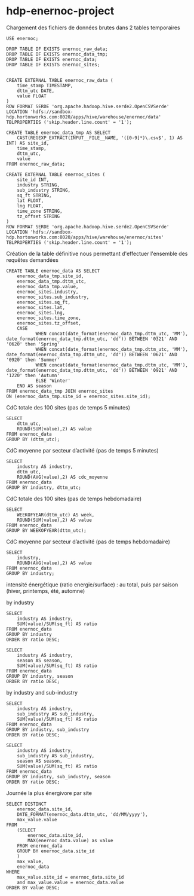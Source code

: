 # hdp-enernoc-project


Chargement des fichiers de données brutes dans 2 tables temporaires
```
USE enernoc;

DROP TABLE IF EXISTS enernoc_raw_data;
DROP TABLE IF EXISTS enernoc_data_tmp;
DROP TABLE IF EXISTS enernoc_data;
DROP TABLE IF EXISTS enernoc_sites;


CREATE EXTERNAL TABLE enernoc_raw_data (
    time_stamp TIMESTAMP,
    dttm_utc DATE,
    value FLOAT
)
ROW FORMAT SERDE 'org.apache.hadoop.hive.serde2.OpenCSVSerde'
LOCATION 'hdfs://sandbox-hdp.hortonworks.com:8020/apps/hive/warehouse/enernoc/data'
TBLPROPERTIES ('skip.header.line.count' = '1');

CREATE TABLE enernoc_data_tmp AS SELECT 
    CAST(REGEXP_EXTRACT(INPUT__FILE__NAME, '([0-9]*)\.csv$', 1) AS INT) AS site_id,
    time_stamp,
    dttm_utc,
    value
FROM enernoc_raw_data;

CREATE EXTERNAL TABLE enernoc_sites ( 
    site_id INT,
    industry STRING,
    sub_industry STRING,	
    sq_ft STRING,
    lat FLOAT,
    lng FLOAT,
    time_zone STRING,
    tz_offset STRING
)
ROW FORMAT SERDE 'org.apache.hadoop.hive.serde2.OpenCSVSerde'
LOCATION 'hdfs://sandbox-hdp.hortonworks.com:8020/apps/hive/warehouse/enernoc/sites'
TBLPROPERTIES ('skip.header.line.count' = '1');
```

Création de la table définitive nous permettant d'effectuer l'ensemble des requêtes demandées
```
CREATE TABLE enernoc_data AS SELECT
	enernoc_data_tmp.site_id,
	enernoc_data_tmp.dttm_utc,
	enernoc_data_tmp.value,
	enernoc_sites.industry,
	enernoc_sites.sub_industry,
	enernoc_sites.sq_ft,
	enernoc_sites.lat,
	enernoc_sites.lng,
	enernoc_sites.time_zone,
	enernoc_sites.tz_offset,
	CASE
           WHEN concat(date_format(enernoc_data_tmp.dttm_utc, 'MM'), date_format(enernoc_data_tmp.dttm_utc, 'dd')) BETWEEN '0321' AND '0620' then 'Spring'
           WHEN concat(date_format(enernoc_data_tmp.dttm_utc, 'MM'), date_format(enernoc_data_tmp.dttm_utc, 'dd')) BETWEEN '0621' AND '0920' then 'Summer'
           WHEN concat(date_format(enernoc_data_tmp.dttm_utc, 'MM'), date_format(enernoc_data_tmp.dttm_utc, 'dd')) BETWEEN '0921' AND '1220' then 'Autumn'
           ELSE 'Winter'
	END AS season
FROM enernoc_data_tmp JOIN enernoc_sites
ON (enernoc_data_tmp.site_id = enernoc_sites.site_id);
```

CdC totale des 100 sites (pas de temps 5 minutes)
```
SELECT
 	dttm_utc,
	ROUND(SUM(value),2) AS value
FROM enernoc_data
GROUP BY (dttm_utc);
```

CdC moyenne par secteur d’activité (pas de temps 5 minutes)
```
SELECT
 	industry AS industry,
	dttm_utc,
 	ROUND(AVG(value),2) AS cdc_moyenne
FROM enernoc_data
GROUP BY industry, dttm_utc;
```

CdC totale des 100 sites (pas de temps hebdomadaire)
```
SELECT
	WEEKOFYEAR(dttm_utc) AS week,
	ROUND(SUM(value),2) AS value
FROM enernoc_data
GROUP BY WEEKOFYEAR(dttm_utc);
```

CdC moyenne par secteur d’activité (pas de temps hebdomadaire)
```
SELECT
	industry,
	ROUND(AVG(value),2) AS value
FROM enernoc_data
GROUP BY industry;
```

intensité énergétique (ratio energie/surface) : au total, puis par saison (hiver, printemps, été, automne)

by industry
```
SELECT
	industry AS industry,
 	SUM(value)/SUM(sq_ft) AS ratio
FROM enernoc_data
GROUP BY industry
ORDER BY ratio DESC;

SELECT
	industry AS industry,
 	season AS season,
 	SUM(value)/SUM(sq_ft) AS ratio
FROM enernoc_data
GROUP BY industry, season
ORDER BY ratio DESC;
```

by industry and sub-industry
```
SELECT
	industry AS industry,
	sub_industry AS sub_industry,
 	SUM(value)/SUM(sq_ft) AS ratio
FROM enernoc_data
GROUP BY industry, sub_industry
ORDER BY ratio DESC;

SELECT
	industry AS industry,
	sub_industry AS sub_industry,
 	season AS season,
 	SUM(value)/SUM(sq_ft) AS ratio
FROM enernoc_data
GROUP BY industry, sub_industry, season
ORDER BY ratio DESC;
```

Journée la plus énergivore par site
```
SELECT DISTINCT
 	enernoc_data.site_id,
 	DATE_FORMAT(enernoc_data.dttm_utc, 'dd/MM/yyyy'),
 	max_value.value
FROM 
	(SELECT
		enernoc_data.site_id,
		MAX(enernoc_data.value) as value
	FROM enernoc_data
	GROUP BY enernoc_data.site_id
	)
	max_value, 
	enernoc_data
WHERE
	max_value.site_id = enernoc_data.site_id
	and max_value.value = enernoc_data.value
ORDER BY value DESC;
```

